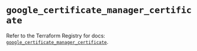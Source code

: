# `google_certificate_manager_certificate`

Refer to the Terraform Registry for docs: [`google_certificate_manager_certificate`](https://registry.terraform.io/providers/hashicorp/google/5.17.0/docs/resources/certificate_manager_certificate).
